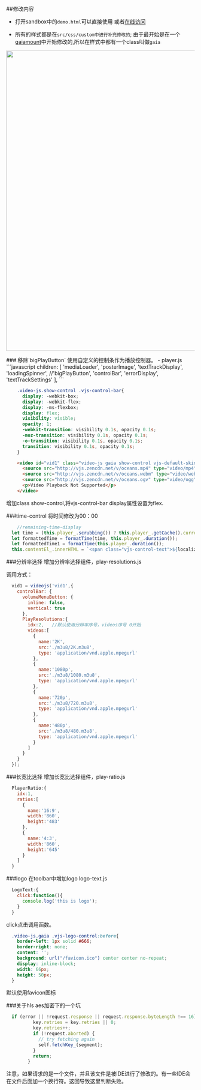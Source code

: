 
##修改内容
- 打开sandbox中的`demo.html`可以直接使用
或者[在线访问](http://towersxu.esy.es/sandbox/demo.html)

- 所有的样式都是在`src/css/custom中进行补充修改的`;
由于最开始是在一个[gaiamount](http://www.gaiamount.com/)中开始修改的,所以在样式中都有一个class叫做`gaia`




<p align="center"><img width="800"src="http://4.tophp.sinaapp.com/demo.png"></p>
### 移除`bigPlayButton`
使用自定义的控制条作为播放控制器。
- player.js
```javascript
    children: [
        'mediaLoader',
        'posterImage',
        'textTrackDisplay',
        'loadingSpinner',
        //'bigPlayButton',
        'controlBar',
        'errorDisplay',
        'textTrackSettings'
      ],
```

```scss
    .video-js.show-control .vjs-control-bar{
      display: -webkit-box;
      display: -webkit-flex;
      display: -ms-flexbox;
      display: flex;
      visibility: visible;
      opacity: 1;
      -webkit-transition: visibility 0.1s, opacity 0.1s;
      -moz-transition: visibility 0.1s, opacity 0.1s;
      -o-transition: visibility 0.1s, opacity 0.1s;
      transition: visibility 0.1s, opacity 0.1s;
    }
```

```html
    <video id="vid1" class="video-js gaia show-control vjs-default-skin " controls preload="auto" width="860" height="482" poster="img/B3.jpg">
      <source src="http://vjs.zencdn.net/v/oceans.mp4" type="video/mp4">
      <source src="http://vjs.zencdn.net/v/oceans.webm" type="video/webm">
      <source src="http://vjs.zencdn.net/v/oceans.ogv" type="video/ogg">
      <p>Video Playback Not Supported</p>
    </video>
```
增加class show-control,将vjs-control-bar display属性设置为flex.

###time-control
将时间修改为00：00
```javascript
    //remaining-time-display
  let time = (this.player_.scrubbing()) ? this.player_.getCache().currentTime : this.player_.currentTime();
  let formattedTime = formatTime(time, this.player_.duration());
  let formattedTime1 = formatTime(this.player_.duration());
  this.contentEl_.innerHTML = `<span class="vjs-control-text">${localizedText}</span>${formattedTime} | ${formattedTime1}`;
```

###分辨率选择
增加分辨率选择组件，play-resolutions.js

调用方式：
```javascript
  vid1 = videojs('vid1',{
    controlBar: {
      volumeMenuButton: {
        inline: false,
        vertical: true
      },
      PlayResolutions:{
        idx:2,   //默认使用分辨率序号，videos序号 0开始
        videos:[
          {
            name:'2K',
            src:'./m3u8/2K.m3u8',
            type: 'application/vnd.apple.mpegurl'
          },
          {
            name:'1080p',
            src:'./m3u8/1080.m3u8',
            type: 'application/vnd.apple.mpegurl'
          },
          {
            name:'720p',
            src:'./m3u8/720.m3u8',
            type: 'application/vnd.apple.mpegurl'
          },
          {
            name:'480p',
            src:'./m3u8/480.m3u8',
            type: 'application/vnd.apple.mpegurl'
          }
        ]
      }
    }
  });
```

###长宽比选择
增加长宽比选择组件，play-ratio.js
```javascript
  PlayerRatio:{
    idx:1,
    ratios:[
      {
        name:'16:9',
        width:'860',
        height:'483'
      },
      {
        name:'4:3',
        width:'860',
        height:'645'
      }
    ]
  }
```

###logo
在toolbar中增加logo logo-text.js
```javascript
  LogoText:{
    click:function(){
      console.log('this is logo');
    }
  }
```
click点击调用函数。
```scss
  .video-js.gaia .vjs-logo-control:before{
    border-left: 1px solid #666;
    border-right: none;
    content: '';
    background: url("/favicon.ico") center center no-repeat;
    display: inline-block;
    width: 66px;
    height: 50px;
  }
```
默认使用favicon图标


###关于hls aes加密下的一个坑
```javascript
  if (error || !request.response || request.response.byteLength !== 16) {
          key.retries = key.retries || 0;
          key.retries++;
          if (!request.aborted) {
            // try fetching again
            self.fetchKey_(segment);
          }
          return;
        }
```
注意，如果请求的是一个文件，并且该文件是被IDE进行了修改的。有一些IDE会在文件后面加一个换行符。这回导致这里判断失败。
